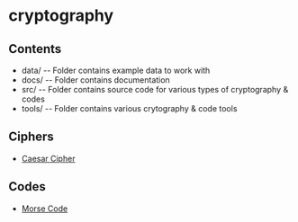 # cryptography

## Contents
- data/  -- Folder contains example data to work with
- docs/  -- Folder contains documentation
- src/   -- Folder contains source code for various types of cryptography & codes
- tools/ -- Folder contains various crytography & code tools
  
## Ciphers
- [Caesar Cipher](docs/caesar.md)
  
## Codes
- [Morse Code](docs/morse.md)
  
